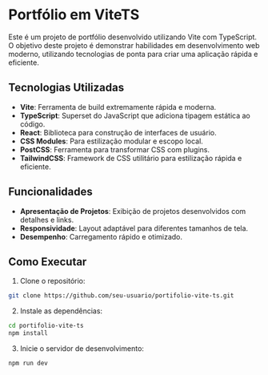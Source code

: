 # Portfólio em ViteTS

Este é um projeto de portfólio desenvolvido utilizando Vite com TypeScript. O objetivo deste projeto é demonstrar habilidades em desenvolvimento web moderno, utilizando tecnologias de ponta para criar uma aplicação rápida e eficiente.

## Tecnologias Utilizadas

- **Vite**: Ferramenta de build extremamente rápida e moderna.
- **TypeScript**: Superset do JavaScript que adiciona tipagem estática ao código.
- **React**: Biblioteca para construção de interfaces de usuário.
- **CSS Modules**: Para estilização modular e escopo local.
- **PostCSS**: Ferramenta para transformar CSS com plugins.
- **TailwindCSS**: Framework de CSS utilitário para estilização rápida e eficiente.

## Funcionalidades

- **Apresentação de Projetos**: Exibição de projetos desenvolvidos com detalhes e links.
- **Responsividade**: Layout adaptável para diferentes tamanhos de tela.
- **Desempenho**: Carregamento rápido e otimizado.

## Como Executar

1. Clone o repositório:
  ```bash
  git clone https://github.com/seu-usuario/portifolio-vite-ts.git
  ```
2. Instale as dependências:
  ```bash
  cd portifolio-vite-ts
  npm install
  ```
3. Inicie o servidor de desenvolvimento:
  ```bash
  npm run dev
  ```
